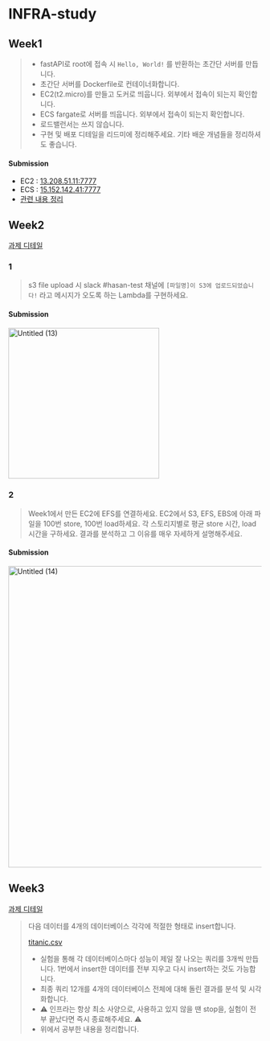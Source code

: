 # INFRA-study
## Week1
> - fastAPI로 root에 접속 시 `Hello, World!` 를 반환하는 초간단 서버를 만듭니다.
> - 초간단 서버를 Dockerfile로 컨테이너화합니다.
> - EC2(t2.micro)를 만들고 도커로 띄웁니다. 외부에서 접속이 되는지 확인합니다.
> - ECS fargate로 서버를 띄웁니다. 외부에서 접속이 되는지 확인합니다.
> - 로드밸런서는 쓰지 않습니다.
> - 구현 및 배포 디테일을 리드미에 정리해주세요. 기타 배운 개념들을 정리하셔도 좋습니다.

#### Submission
- EC2 : [13.208.51.11:7777](http://13.208.51.11:7777/)
- ECS : [15.152.142.41:7777](http://15.152.142.41:7777/)
- [관련 내용 정리](https://habitual-pint-c5d.notion.site/week1-066efcd7cb1e4ef1805d6bfd86cfdc33?pvs=4)


## Week2
[과제 디테일](https://habitual-pint-c5d.notion.site/week2-e7cb9c993a0c4086a5274bf76a83ccb8?pvs=4)
### 1
> s3 file upload 시 slack #hasan-test 채널에 `[파일명]이 S3에 업로드되었습니다!` 라고 메시지가 오도록 하는 Lambda를 구현하세요.
#### Submission
<img width="300" alt="Untitled (13)" src="https://github.com/whattSUPkim/INFRA-study/assets/83912849/cd247719-77c6-4bda-89fc-07f56fc65bb5">


### 2
> Week1에서 만든 EC2에 EFS를 연결하세요. EC2에서 S3, EFS, EBS에 아래 파일을 100번 store, 100번 load하세요. 각 스토리지별로 평균 store 시간, load 시간을 구하세요. 결과를 분석하고 그 이유를 매우 자세하게 설명해주세요.
#### Submission
<img width="600" alt="Untitled (14)" src="https://github.com/whattSUPkim/INFRA-study/assets/83912849/f30fde63-b081-44b5-8d81-dc63cd52a5e1">


## Week3
[과제 디테일](https://habitual-pint-c5d.notion.site/week3-3f6290830efc4c13917705b0e36dcf27?pvs=4)
> 다음 데이터를 4개의 데이터베이스 각각에 적절한 형태로 insert합니다.
> 
> 
> [titanic.csv](https://prod-files-secure.s3.us-west-2.amazonaws.com/8c904dd4-700f-4efa-b075-59bbd3876e97/12f68690-4c00-46dd-a8d9-d725a808ff09/titanic.csv)
> 
> - 실험을 통해 각 데이터베이스마다 성능이 제일 잘 나오는 쿼리를 3개씩 만듭니다. 1번에서 insert한 데이터를 전부 지우고 다시 insert하는 것도 가능합니다.
> - 최종 쿼리 12개를 4개의 데이터베이스 전체에 대해 돌린 결과를 분석 및 시각화합니다.
> - ⚠️ 인프라는 항상 최소 사양으로, 사용하고 있지 않을 땐 stop을, 실험이 전부 끝났다면 즉시 종료해주세요. ⚠️
> - 위에서 공부한 내용을 정리합니다.
